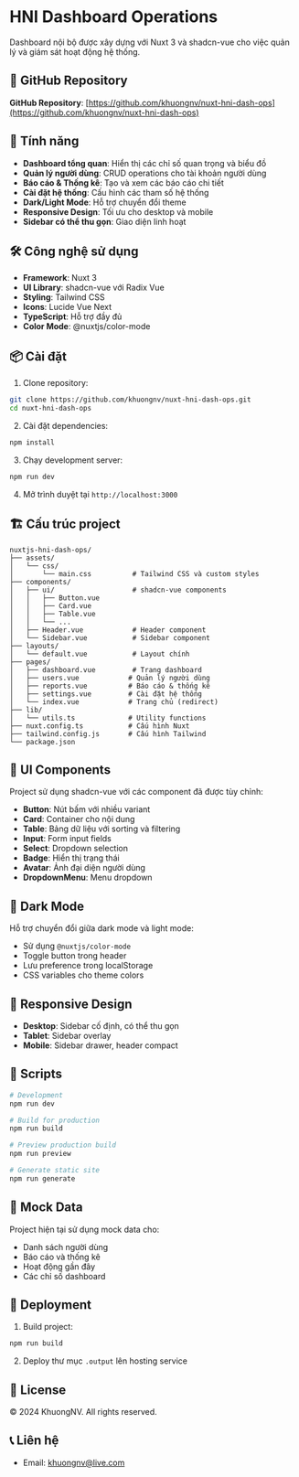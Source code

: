 # HNI Dashboard Operations

Dashboard nội bộ được xây dựng với Nuxt 3 và shadcn-vue cho việc quản lý và giám sát hoạt động hệ thống.

## 🔗 GitHub Repository

**GitHub Repository**: [https://github.com/khuongnv/nuxt-hni-dash-ops](https://github.com/khuongnv/nuxt-hni-dash-ops)

## 🚀 Tính năng

- **Dashboard tổng quan**: Hiển thị các chỉ số quan trọng và biểu đồ
- **Quản lý người dùng**: CRUD operations cho tài khoản người dùng
- **Báo cáo & Thống kê**: Tạo và xem các báo cáo chi tiết
- **Cài đặt hệ thống**: Cấu hình các tham số hệ thống
- **Dark/Light Mode**: Hỗ trợ chuyển đổi theme
- **Responsive Design**: Tối ưu cho desktop và mobile
- **Sidebar có thể thu gọn**: Giao diện linh hoạt

## 🛠️ Công nghệ sử dụng

- **Framework**: Nuxt 3
- **UI Library**: shadcn-vue với Radix Vue
- **Styling**: Tailwind CSS
- **Icons**: Lucide Vue Next
- **TypeScript**: Hỗ trợ đầy đủ
- **Color Mode**: @nuxtjs/color-mode

## 📦 Cài đặt

1. Clone repository:
```bash
git clone https://github.com/khuongnv/nuxt-hni-dash-ops.git
cd nuxt-hni-dash-ops
```

2. Cài đặt dependencies:
```bash
npm install
```

3. Chạy development server:
```bash
npm run dev
```

4. Mở trình duyệt tại `http://localhost:3000`

## 🏗️ Cấu trúc project

```
nuxtjs-hni-dash-ops/
├── assets/
│   └── css/
│       └── main.css          # Tailwind CSS và custom styles
├── components/
│   ├── ui/                   # shadcn-vue components
│   │   ├── Button.vue
│   │   ├── Card.vue
│   │   ├── Table.vue
│   │   └── ...
│   ├── Header.vue            # Header component
│   └── Sidebar.vue           # Sidebar component
├── layouts/
│   └── default.vue           # Layout chính
├── pages/
│   ├── dashboard.vue         # Trang dashboard
│   ├── users.vue            # Quản lý người dùng
│   ├── reports.vue          # Báo cáo & thống kê
│   ├── settings.vue         # Cài đặt hệ thống
│   └── index.vue            # Trang chủ (redirect)
├── lib/
│   └── utils.ts             # Utility functions
├── nuxt.config.ts           # Cấu hình Nuxt
├── tailwind.config.js       # Cấu hình Tailwind
└── package.json
```

## 🎨 UI Components

Project sử dụng shadcn-vue với các component đã được tùy chỉnh:

- **Button**: Nút bấm với nhiều variant
- **Card**: Container cho nội dung
- **Table**: Bảng dữ liệu với sorting và filtering
- **Input**: Form input fields
- **Select**: Dropdown selection
- **Badge**: Hiển thị trạng thái
- **Avatar**: Ảnh đại diện người dùng
- **DropdownMenu**: Menu dropdown

## 🌙 Dark Mode

Hỗ trợ chuyển đổi giữa dark mode và light mode:

- Sử dụng `@nuxtjs/color-mode`
- Toggle button trong header
- Lưu preference trong localStorage
- CSS variables cho theme colors

## 📱 Responsive Design

- **Desktop**: Sidebar cố định, có thể thu gọn
- **Tablet**: Sidebar overlay
- **Mobile**: Sidebar drawer, header compact

## 🔧 Scripts

```bash
# Development
npm run dev

# Build for production
npm run build

# Preview production build
npm run preview

# Generate static site
npm run generate
```

## 📝 Mock Data

Project hiện tại sử dụng mock data cho:
- Danh sách người dùng
- Báo cáo và thống kê
- Hoạt động gần đây
- Các chỉ số dashboard

## 🚀 Deployment

1. Build project:
```bash
npm run build
```

2. Deploy thư mục `.output` lên hosting service

## 📄 License

© 2024 KhuongNV. All rights reserved.

## 📞 Liên hệ

- Email: khuongnv@live.com


